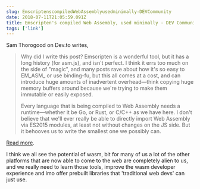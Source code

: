 ```yaml
---
slug: EmscriptenscompiledWebAssemblyusedminimally-DEVCommunity
date: 2018-07-11T21:05:59.091Z
title: Emscripten's compiled Web Assembly, used minimally - DEV Community
tags: ['link']
---
```

Sam Thorogood on Dev.to writes,

> Why did I write this post? Emscripten is a wonderful tool, but it has a long history (for asm.js), and isn't perfect. I think it errs too much on the side of "magic", and many posts rave about how it's so easy to EM_ASM_ or use binding-fu, but this all comes at a cost, and can introduce huge amounts of inadvertent overhead&#x2014;think copying huge memory buffers around because we're trying to make them immutable or easily exposed.
> 
> Every language that is being compiled to Web Assembly needs a runtime&#x2014;whether it be Go, or Rust, or C/C++ as we have here. I don't believe that we'll ever really be able to directly import Web Assembly via ES2015 modules, at least not without changes on the JS side. But it behooves us to write the smallest one we possibly can.

[Read more](https://dev.to/samthor/emscriptens-compiled-web-assembly-used-minimally-4fd4).

I think we all see the potential of wasm, bit for many of us a lot of the other platforms that are now able to come to the web are completely alien to us, and we really need to learn those tools, improve the wasm developer experience and imo offer prebuilt libraries that 'traditional web devs' can just use.
